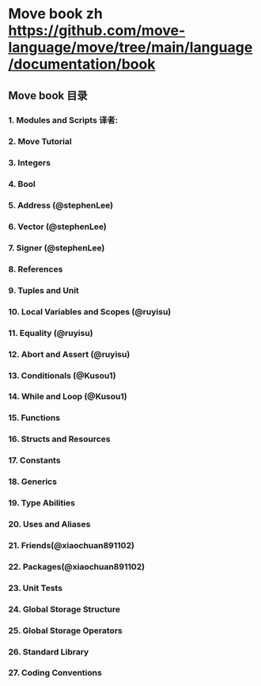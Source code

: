 
# Move book zh https://github.com/move-language/move/tree/main/language/documentation/book

## Move book 目录

### 1. Modules and Scripts  译者:

### 2. Move Tutorial

### 3. Integers

### 4. Bool

### 5. Address (@stephenLee)

### 6. Vector (@stephenLee)

### 7. Signer (@stephenLee)

### 8. References

### 9. Tuples and Unit

### 10. Local Variables and Scopes (@ruyisu)

### 11. Equality (@ruyisu)

### 12. Abort and Assert (@ruyisu)

### 13. Conditionals (@Kusou1)

### 14. While and Loop (@Kusou1)

### 15. Functions

### 16. Structs and Resources

### 17. Constants

### 18. Generics

### 19. Type Abilities

### 20. Uses and Aliases

### 21. Friends(@xiaochuan891102)

### 22. Packages(@xiaochuan891102)

### 23. Unit Tests

### 24. Global Storage Structure

### 25. Global Storage Operators

### 26. Standard Library

### 27. Coding Conventions
